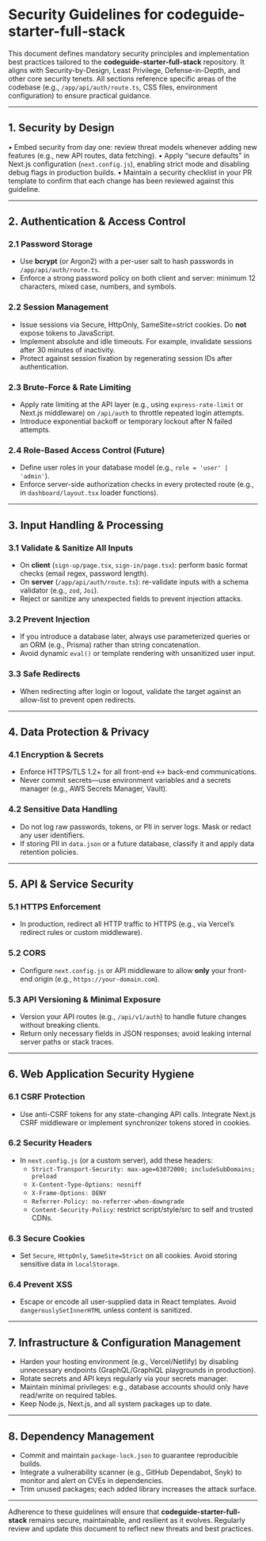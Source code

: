 # Security Guidelines for codeguide-starter-full-stack

This document defines mandatory security principles and implementation best practices tailored to the **codeguide-starter-full-stack** repository. It aligns with Security-by-Design, Least Privilege, Defense-in-Depth, and other core security tenets. All sections reference specific areas of the codebase (e.g., `/app/api/auth/route.ts`, CSS files, environment configuration) to ensure practical guidance.

---

## 1. Security by Design

• Embed security from day one: review threat models whenever adding new features (e.g., new API routes, data fetching).
• Apply “secure defaults” in Next.js configuration (`next.config.js`), enabling strict mode and disabling debug flags in production builds.
• Maintain a security checklist in your PR template to confirm that each change has been reviewed against this guideline.

---

## 2. Authentication & Access Control

### 2.1 Password Storage
- Use **bcrypt** (or Argon2) with a per-user salt to hash passwords in `/app/api/auth/route.ts`.
- Enforce a strong password policy on both client and server: minimum 12 characters, mixed case, numbers, and symbols.

### 2.2 Session Management
- Issue sessions via Secure, HttpOnly, SameSite=strict cookies. Do **not** expose tokens to JavaScript.
- Implement absolute and idle timeouts. For example, invalidate sessions after 30 minutes of inactivity.
- Protect against session fixation by regenerating session IDs after authentication.

### 2.3 Brute-Force & Rate Limiting
- Apply rate limiting at the API layer (e.g., using `express-rate-limit` or Next.js middleware) on `/api/auth` to throttle repeated login attempts.
- Introduce exponential backoff or temporary lockout after N failed attempts.

### 2.4 Role-Based Access Control (Future)
- Define user roles in your database model (e.g., `role = 'user' | 'admin'`).
- Enforce server-side authorization checks in every protected route (e.g., in `dashboard/layout.tsx` loader functions).

---

## 3. Input Handling & Processing

### 3.1 Validate & Sanitize All Inputs
- On **client** (`sign-up/page.tsx`, `sign-in/page.tsx`): perform basic format checks (email regex, password length).
- On **server** (`/app/api/auth/route.ts`): re-validate inputs with a schema validator (e.g., `zod`, `Joi`).
- Reject or sanitize any unexpected fields to prevent injection attacks.

### 3.2 Prevent Injection
- If you introduce a database later, always use parameterized queries or an ORM (e.g., Prisma) rather than string concatenation.
- Avoid dynamic `eval()` or template rendering with unsanitized user input.

### 3.3 Safe Redirects
- When redirecting after login or logout, validate the target against an allow-list to prevent open redirects.

---

## 4. Data Protection & Privacy

### 4.1 Encryption & Secrets
- Enforce HTTPS/TLS 1.2+ for all front-end ↔ back-end communications.
- Never commit secrets—use environment variables and a secrets manager (e.g., AWS Secrets Manager, Vault).

### 4.2 Sensitive Data Handling
- Do ​not​ log raw passwords, tokens, or PII in server logs. Mask or redact any user identifiers.
- If storing PII in `data.json` or a future database, classify it and apply data retention policies.

---

## 5. API & Service Security

### 5.1 HTTPS Enforcement
- In production, redirect all HTTP traffic to HTTPS (e.g., via Vercel’s redirect rules or custom middleware).

### 5.2 CORS
- Configure `next.config.js` or API middleware to allow **only** your front-end origin (e.g., `https://your-domain.com`).

### 5.3 API Versioning & Minimal Exposure
- Version your API routes (e.g., `/api/v1/auth`) to handle future changes without breaking clients.
- Return only necessary fields in JSON responses; avoid leaking internal server paths or stack traces.

---

## 6. Web Application Security Hygiene

### 6.1 CSRF Protection
- Use anti-CSRF tokens for any state-changing API calls. Integrate Next.js CSRF middleware or implement synchronizer tokens stored in cookies.

### 6.2 Security Headers
- In `next.config.js` (or a custom server), add these headers:
  - `Strict-Transport-Security: max-age=63072000; includeSubDomains; preload`
  - `X-Content-Type-Options: nosniff`
  - `X-Frame-Options: DENY`
  - `Referrer-Policy: no-referrer-when-downgrade`
  - `Content-Security-Policy`: restrict script/style/src to self and trusted CDNs.

### 6.3 Secure Cookies
- Set `Secure`, `HttpOnly`, `SameSite=Strict` on all cookies. Avoid storing sensitive data in `localStorage`.

### 6.4 Prevent XSS
- Escape or encode all user-supplied data in React templates. Avoid `dangerouslySetInnerHTML` unless content is sanitized.

---

## 7. Infrastructure & Configuration Management

- Harden your hosting environment (e.g., Vercel/Netlify) by disabling unnecessary endpoints (GraphQL/GraphiQL playgrounds in production).
- Rotate secrets and API keys regularly via your secrets manager.
- Maintain minimal privileges: e.g., database accounts should only have read/write on required tables.
- Keep Node.js, Next.js, and all system packages up to date.

---

## 8. Dependency Management

- Commit and maintain `package-lock.json` to guarantee reproducible builds.
- Integrate a vulnerability scanner (e.g., GitHub Dependabot, Snyk) to monitor and alert on CVEs in dependencies.
- Trim unused packages; each added library increases the attack surface.

---

Adherence to these guidelines will ensure that **codeguide-starter-full-stack** remains secure, maintainable, and resilient as it evolves. Regularly review and update this document to reflect new threats and best practices.